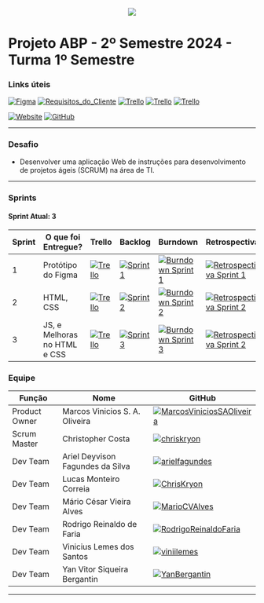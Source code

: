 <p align="center">
  <img src="https://i.imgur.com/ZvXdOPz.png">
  <br />
</p>

# Projeto ABP - 2º Semestre 2024 - Turma 1º Semestre

### Links úteis

[![Figma](https://img.shields.io/static/v1?style=for-the-badge&label=&color=black&logo=figma&message=Prot%C3%B3tipo)](https://www.figma.com/proto/JbO5zLjqOLSZqpVH2QZfXN/ABP-2024-2?node-id=0-1&t=4hfZRAhckQHi34pd-1) [![Requisitos_do_Cliente](https://img.shields.io/static/v1?style=for-the-badge&label=&color=black&logo=gitbook&message=Requisitos%20do%20Cliente)](https://github.com/hallwaytechgrupo/ABP-2024-2/wiki/Requisitos-do-Cliente)
[![Trello](https://img.shields.io/static/v1?style=for-the-badge&label=&color=black&logo=trello&message=Trello%20Sprint%201)](https://trello.com/b/DNJojiWv/sprint-01) [![Trello](https://img.shields.io/static/v1?style=for-the-badge&label=&color=black&logo=trello&message=Trello%20Sprint%202)](https://trello.com/b/pvZsrUjm/sprint-02) [![Trello](https://img.shields.io/static/v1?style=for-the-badge&label=&color=black&logo=trello&message=Trello%20Sprint%203)](https://trello.com/b/QIPO2kDE/sprint-03) 

[![Website](https://img.shields.io/static/v1?style=for-the-badge&label=&color=black&logo=htmx&message=Visitar%20Website)](https://hallwaytech.vercel.app/) 
[![GitHub](https://img.shields.io/static/v1?style=for-the-badge&label=&color=black&logo=github&message=C%C3%B3digo%20Fonte)](https://github.com/hallwaytechgrupo/ABP-2024-2/tree/desenvolvimento) 

<hr />

### Desafio
- Desenvolver uma aplicação Web de instruções para desenvolvimento de projetos ágeis (SCRUM) na área de TI.

<hr />

### Sprints
#### Sprint Atual: 3

| Sprint | O que foi Entregue? | Trello | Backlog | Burndown | Retrospectiva |
|---|---|---|---|---|---|
| 1 | Protótipo do Figma | [![Trello](https://img.shields.io/static/v1?style=for-the-badge&label=&color=black&logo=trello&message=Trello%20Sprint%201)](https://trello.com/b/DNJojiWv/sprint-01) | [![Sprint 1](https://img.shields.io/static/v1?style=for-the-badge&label=&color=black&logo=readthedocs&message=Backlog%20Sprint%201)](https://github.com/hallwaytechgrupo/ABP-2024-2/blob/main/backlog-sprint-1.md)  | [![Burndown Sprint 1](https://img.shields.io/static/v1?style=for-the-badge&label=&color=black&message=Burndown%201)](https://github.com/hallwaytechgrupo/ABP-2024-2/blob/main/content/sprint-01/imgs/burndown-sprint-1-fix.png) | [![Retrospectiva Sprint 1](https://img.shields.io/static/v1?style=for-the-badge&label=&color=black&message=Retrospectiva%2001)](https://github.com/hallwaytechgrupo/ABP-2024-2/blob/main/retrospectiva-sprint-1.md) |
| 2 | HTML, CSS | [![Trello](https://img.shields.io/static/v1?style=for-the-badge&label=&color=black&logo=trello&message=Trello%20Sprint%202)](https://trello.com/b/pvZsrUjm/sprint-02)  | [![Sprint 2](https://img.shields.io/static/v1?style=for-the-badge&label=&color=black&logo=readthedocs&message=Backlog%20Sprint%202)](https://github.com/hallwaytechgrupo/ABP-2024-2/blob/main/backlog-sprint-2.md) | [![Burndown Sprint 2](https://img.shields.io/static/v1?style=for-the-badge&label=&color=black&message=Burndown%202)](https://github.com/hallwaytechgrupo/ABP-2024-2/blob/main/content/sprint-02/burndown-01-11-2024.png) | [![Retrospectiva Sprint 2](https://img.shields.io/static/v1?style=for-the-badge&label=&color=black&message=Retrospectiva%2002)](https://github.com/hallwaytechgrupo/ABP-2024-2/blob/main/retrospectiva-sprint-2.md) |  
| 3 | JS, e Melhoras no HTML e CSS | [![Trello](https://img.shields.io/static/v1?style=for-the-badge&label=&color=black&logo=trello&message=Trello%20Sprint%203)](https://trello.com/b/QIPO2kDE/sprint-03) | [![Sprint 3](https://img.shields.io/static/v1?style=for-the-badge&label=&color=black&logo=readthedocs&message=Backlog%20Sprint%203)](https://github.com/hallwaytechgrupo/ABP-2024-2/blob/main/backlog-sprint-2.md) | [![Burndown Sprint 3](https://img.shields.io/static/v1?style=for-the-badge&label=&color=black&message=Burndown%203)](#)  | [![Retrospectiva Sprint 2](https://img.shields.io/static/v1?style=for-the-badge&label=&color=black&message=Retrospectiva%2002)](https://github.com/hallwaytechgrupo/ABP-2024-2/blob/main/retrospectiva-sprint-2.md) |  

### Equipe
| Função | Nome | GitHub |
|---|---|---|
| Product Owner | Marcos Vinicios S. A. Oliveira | [![MarcosViniciosSAOliveira](https://img.shields.io/static/v1?style=for-the-badge&label=marcknero&color=purple&logo=github&message=Product%20Owner)](https://github.com/marcknero) |
| Scrum Master | Christopher Costa | [![chriskryon](https://img.shields.io/static/v1?style=for-the-badge&label=ChrisKryon&color=green&logo=github&message=Scrum%20Master)](https://github.com/chriskryon) |
| Dev Team | Ariel Deyvison Fagundes da Silva | [![arielfagundes](https://img.shields.io/static/v1?style=for-the-badge&label=arielfagundes&color=blue&logo=github&message=Dev%20Team)](https://github.com/arielfagundes) |
| Dev Team | Lucas Monteiro Correia | [![ChrisKryon](https://img.shields.io/static/v1?style=for-the-badge&label=LucasMonteiro14&color=blue&logo=github&message=Dev%20Team)](https://github.com/lucasmonteiro14) |
| Dev Team | Mário César Vieira Alves | [![MarioCVAlves](https://img.shields.io/static/v1?style=for-the-badge&label=MarioCesarVieiraAlves&color=blue&logo=github&message=Dev%20Team)](https://github.com/MarioCesarVieiraAlves) |
| Dev Team | Rodrigo Reinaldo de Faria | [![RodrigoReinaldoFaria](https://img.shields.io/static/v1?style=for-the-badge&label=RodrigoReinaldodeFaria&color=blue&logo=github&&message=Dev%20Team)](https://github.com/RodrigoReinaldodeFaria) |
| Dev Team | Vinicius Lemes dos Santos | [![viniilemes](https://img.shields.io/static/v1?style=for-the-badge&label=viniilemes&color=blue&logo=github&message=Dev%20Team)](https://github.com/viniilemes) |
| Dev Team | Yan Vitor Siqueira Bergantin | [![YanBergantin](https://img.shields.io/static/v1?style=for-the-badge&label=YanBergantin&color=blue&logo=github&message=Dev%20Team)](https://github.com/YanBergantin) |

<hr />
